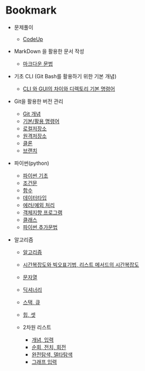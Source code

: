 # Bookmark

- 문제풀이
  
  - [CodeUp](./문제풀이/CodeUp)

- MarkDown 을 활용한 문서 작성
  
  - [마크다운 문법](./220705/markdown.md)

- 기초 CLI (Git Bash를 활용하기 위한 기본 개념)
  
  - [CLI 와 GUI의 차이와 디렉토리 기본 명령어](./220705/CLI_directoryI.md)

- Git을 활용한 버전 관리
  
  - [Git 개념](./220706/Git_Github.md)
  - [기본/활용 명령어](./220706/Git_Github.md)
  - [로컬저장소](./220706/Git_Github.md)
  - [원격저장소](./220706/Git_Github.md)
  - [클론](./220707/remote_clone.md)
  - [브랜치](./220707/Git_Branch.md)

- 파이썬(python)
  
  - [파이썬 기초](./220711/python.md)
  - [조건문](./220712/control_statement.md)
  - [함수](./220713/function.md)
  - [데이터타입](./220714/datatype.md)
  - [에러/예외 처리](./220718/error.md)
  - [객체지향 프로그램](./220719/object_oriented.md)
  - [클래스](./220720/class.md)
  - [파이썬 추가문법](./220721/python_addgramer.md)

- 알고리즘
  
  - [알고리즘](./220725/algorithm.md)
  
  - [시간복잡도와 빅오표기법, 리스트 메서드의 시간복잡도](./220726/time_complex_list.md)
  
  - [문자열](./220727/string.md)
  
  - [딕셔너리](./220728/dictionary.md)
  
  - [스택, 큐](./220801/stack_que.md)
  
  - [힙, 셋](./220802/Heap_Set.md)
  
  - 2차원 리스트
    
    - [개념, 입력](./220803/matrix.md)
    - [순회, 전치, 회전](./220804/matrix.md)
    - [완전탐색, 델타탐색](./220808/matrix.md)
    - [그래프 입력](./220809/graph.md)
